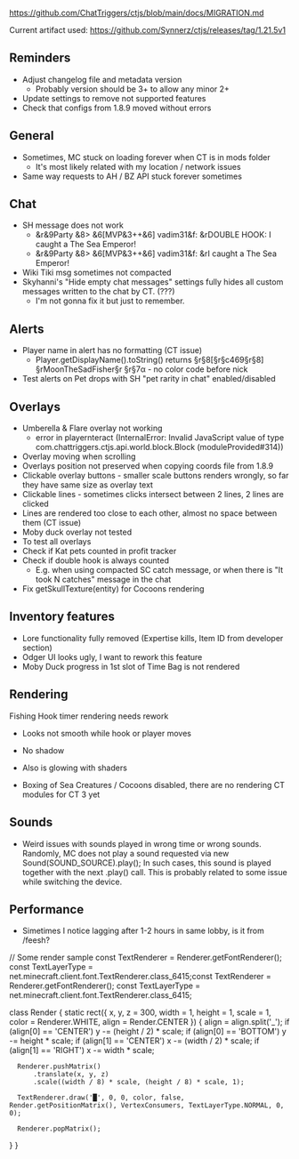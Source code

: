 https://github.com/ChatTriggers/ctjs/blob/main/docs/MIGRATION.md

Current artifact used: https://github.com/Synnerz/ctjs/releases/tag/1.21.5v1

## Reminders

- Adjust changelog file and metadata version
  - Probably version should be 3+ to allow any minor 2+
- Update settings to remove not supported features
- Check that configs from 1.8.9 moved without errors

## General

- Sometimes, MC stuck on loading forever when CT is in mods folder
  - It's most likely related with my location / network issues
- Same way requests to AH / BZ API stuck forever sometimes

## Chat

- SH message does not work
  - &r&9Party &8> &6[MVP&3++&6] vadim31&f: &rDOUBLE HOOK: I caught a The Sea Emperor!
  - &r&9Party &8> &6[MVP&3++&6] vadim31&f: &rI caught a The Sea Emperor!
- Wiki Tiki msg sometimes not compacted
- Skyhanni's "Hide empty chat messages" settings fully hides all custom messages written to the chat by CT. (???)
  - I'm not gonna fix it but just to remember.

## Alerts

- Player name in alert has no formatting (CT issue)
  - Player.getDisplayName().toString() returns §r§8[§r§c469§r§8] §rMoonTheSadFisher§r §r§7α - no color code before nick
- Test alerts on Pet drops with SH "pet rarity in chat" enabled/disabled

## Overlays

- Umberella & Flare overlay not working 
  - error in playernteract (InternalError: Invalid JavaScript value of type com.chattriggers.ctjs.api.world.block.Block (moduleProvided#314))
- Overlay moving when scrolling
- Overlays position not preserved when copying coords file from 1.8.9
- Clickable overlay buttons - smaller scale buttons renders wrongly, so far they have same size as overlay text
- Clickable lines - sometimes clicks intersect between 2 lines, 2 lines are clicked
- Lines are rendered too close to each other, almost no space between them (CT issue)
- Moby duck overlay not tested
- To test all overlays
- Check if Kat pets counted in profit tracker
- Check if double hook is always counted
  - E.g. when using compacted SC catch message, or when there is "It took N catches" message in the chat
- Fix getSkullTexture(entity) for Cocoons rendering

## Inventory features

- Lore functionality fully removed (Expertise kills, Item ID from developer section)
- Odger UI looks ugly, I want to rework this feature
- Moby Duck progress in 1st slot of Time Bag is not rendered

## Rendering

Fishing Hook timer rendering needs rework
- Looks not smooth while hook or player moves
- No shadow
- Also is glowing with shaders

- Boxing of Sea Creatures / Cocoons disabled, there are no rendering CT modules for CT 3 yet

## Sounds

- Weird issues with sounds played in wrong time or wrong sounds. Randomly, MC does not play a sound requested via new Sound(SOUND_SOURCE).play();
In such cases, this sound is played together with the next .play() call.
This is probably related to some issue while switching the device.

## Performance
- Simetimes I notice lagging after 1-2 hours in same lobby, is it from /feesh?


// Some render sample
const TextRenderer = Renderer.getFontRenderer();
const TextLayerType = net.minecraft.client.font.TextRenderer.class_6415;const TextRenderer = Renderer.getFontRenderer();
const TextLayerType = net.minecraft.client.font.TextRenderer.class_6415;

class Render {
  static rect({ x, y, z = 300, width = 1, height = 1, scale = 1, color = Renderer.WHITE, align = Render.CENTER }) {
      align = align.split('_');
      if (align[0] == 'CENTER') y -= (height / 2) * scale;
      if (align[0] == 'BOTTOM') y -= height * scale;
      if (align[1] == 'CENTER') x -= (width / 2) * scale;
      if (align[1] == 'RIGHT') x -= width * scale;
  
      Renderer.pushMatrix()
          .translate(x, y, z)
          .scale((width / 8) * scale, (height / 8) * scale, 1);
  
      TextRenderer.draw('█', 0, 0, color, false, Render.getPositionMatrix(), VertexConsumers, TextLayerType.NORMAL, 0, 0);
  
      Renderer.popMatrix();
  }
}